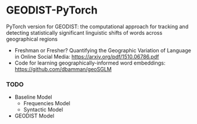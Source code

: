 # GEODIST-PyTorch
PyTorch version for GEODIST: the computational approach for tracking and detecting statistically significant linguistic shifts of words across geographical regions

- Freshman or Fresher? Quantifying the Geographic Variation of Language in Online Social Media: https://arxiv.org/pdf/1510.06786.pdf
- Code for learning geographically-informed word embeddings: https://github.com/dbamman/geoSGLM


### TODO
- Baseline Model
  - Frequencies Model
  - Syntactic Model
- GEODIST Model
